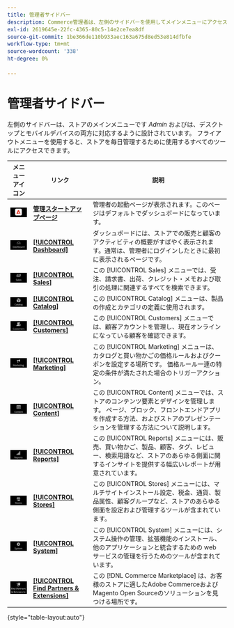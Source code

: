 ```yaml
---
title: 管理者サイドバー
description: Commerce管理者は、左側のサイドバーを使用してメインメニューにアクセスします。 マーチャントは、ストアの設定と管理に必要なすべての管理ツールにアクセスできます。
exl-id: 2619645e-22fc-4365-80c5-14e2ce7ea8df
source-git-commit: 1be366de110b933aec163a675d8ed53e814dfbfe
workflow-type: tm+mt
source-wordcount: '338'
ht-degree: 0%

---
```


# 管理者サイドバー

左側のサイドバーは、ストアのメインメニューです _Admin_ およびは、デスクトップとモバイルデバイスの両方に対応するように設計されています。 フライアウトメニューを使用すると、ストアを毎日管理するために使用するすべてのツールにアクセスできます。

| メニューアイコン | リンク | 説明 |
| --------- | ---- | ----------- |
| ![管理者サイドバーアイコン](./assets/icon-admin-sidebar-logo.png) | **[管理スタートアップページ](../configuration-reference/advanced/admin.md)** | 管理者の起動ページが表示されます。このページはデフォルトでダッシュボードになっています。 |
| ![ダッシュボードメニュー](./assets/icon-admin-sidebar-dashboard.png) | **[[!UICONTROL Dashboard]](admin-dashboard.md)** | ダッシュボードには、ストアでの販売と顧客のアクティビティの概要がすばやく表示されます。通常は、管理者にログインしたときに最初に表示されるページです。 |
| ![販売メニュー](./assets/icon-admin-sidebar-sales.png) | **[[!UICONTROL Sales]](../stores-purchase/sales-menu.md)** | この [!UICONTROL Sales] メニューでは、受注、請求書、出荷、クレジット・メモおよび取引の処理に関連するすべてを検索できます。 |
| ![カタログメニュー](./assets/icon-admin-sidebar-catalog.png) | **[[!UICONTROL Catalog]](../catalog/catalog-menu.md)** | この [!UICONTROL Catalog] メニューは、製品の作成とカテゴリの定義に使用されます。 |
| ![顧客メニュー](./assets/icon-admin-sidebar-customers.png) | **[[!UICONTROL Customers]](../customers/customers-introduction.md)** | この [!UICONTROL Customers] メニューでは、顧客アカウントを管理し、現在オンラインになっている顧客を確認できます。 |
| ![マーケティングメニュー](./assets/icon-admin-sidebar-marketing.png) | **[[!UICONTROL Marketing]](../merchandising-promotions/marketing-menu.md)** | この [!UICONTROL Marketing] メニューは、カタログと買い物かごの価格ルールおよびクーポンを設定する場所です。 価格ルール一連の特定の条件が満たされた場合のトリガーアクション。 |
| ![コンテンツメニュー](./assets/icon-admin-sidebar-content.png) | **[[!UICONTROL Content]](../content-design/content-menu.md)** | この [!UICONTROL Content] メニューでは、ストアのコンテンツ要素とデザインを管理します。 ページ、ブロック、フロントエンドアプリを作成する方法、およびストアのプレゼンテーションを管理する方法について説明します。 |
| ![レポートメニュー](./assets/icon-admin-sidebar-reports.png) | **[[!UICONTROL Reports]](reports-menu.md)** | この [!UICONTROL Reports] メニューには、販売、買い物かご、製品、顧客、タグ、レビュー、検索用語など、ストアのあらゆる側面に関するインサイトを提供する幅広いレポートが用意されています。 |
| ![ストアメニュー](./assets/icon-admin-sidebar-stores.png) | **[[!UICONTROL Stores]](../stores-purchase/stores-menu.md)** | この [!UICONTROL Stores] メニューには、マルチサイトインストール設定、税金、通貨、製品属性、顧客グループなど、ストアのあらゆる側面を設定および管理するツールが含まれています。 |
| ![システムメニュー](./assets/icon-admin-sidebar-system.png) | **[[!UICONTROL System]](../systems/system-menu.md)** | この [!UICONTROL System] メニューには、システム操作の管理、拡張機能のインストール、他のアプリケーションと統合するための web サービスの管理を行うためのツールが含まれています。 |
| ![拡張機能の検索](./assets/icon-admin-sidebar-extensions.png) | **[[!UICONTROL Find Partners & Extensions]](commerce-marketplace.md)** | この [!DNL Commerce Marketplace] は、お客様のストアに適したAdobe CommerceおよびMagento Open Sourceのソリューションを見つける場所です。 |

{style="table-layout:auto"}
